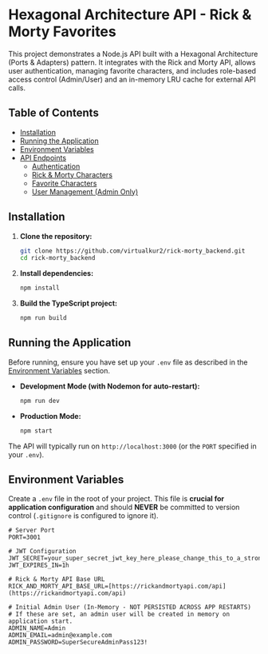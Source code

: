 # Hexagonal Architecture API - Rick & Morty Favorites

This project demonstrates a Node.js API built with a Hexagonal Architecture (Ports & Adapters) pattern. It integrates with the Rick and Morty API, allows user authentication, managing favorite characters, and includes role-based access control (Admin/User) and an in-memory LRU cache for external API calls.

## Table of Contents

-   [Installation](#installation)
-   [Running the Application](#running-the-application)
-   [Environment Variables](#environment-variables)
-   [API Endpoints](#api-endpoints)
    -   [Authentication](#authentication)
    -   [Rick & Morty Characters](#rick--morty-characters)
    -   [Favorite Characters](#favorite-characters)
    -   [User Management (Admin Only)](#user-management-admin-only)

## Installation

1.  **Clone the repository:**
    ```bash
    git clone https://github.com/virtualkur2/rick-morty_backend.git
    cd rick-morty_backend
    ```

2.  **Install dependencies:**
    ```bash
    npm install
    ```

3.  **Build the TypeScript project:**
    ```bash
    npm run build
    ```

## Running the Application

Before running, ensure you have set up your `.env` file as described in the [Environment Variables](#environment-variables) section.

-   **Development Mode (with Nodemon for auto-restart):**
    ```bash
    npm run dev
    ```
-   **Production Mode:**
    ```bash
    npm start
    ```

The API will typically run on `http://localhost:3000` (or the `PORT` specified in your `.env`).

## Environment Variables

Create a `.env` file in the root of your project. This file is **crucial for application configuration** and should **NEVER** be committed to version control (`.gitignore` is configured to ignore it).

```env
# Server Port
PORT=3001

# JWT Configuration
JWT_SECRET=your_super_secret_jwt_key_here_please_change_this_to_a_strong_random_string!
JWT_EXPIRES_IN=1h

# Rick & Morty API Base URL
RICK_AND_MORTY_API_BASE_URL=[https://rickandmortyapi.com/api](https://rickandmortyapi.com/api)

# Initial Admin User (In-Memory - NOT PERSISTED ACROSS APP RESTARTS)
# If these are set, an admin user will be created in memory on application start.
ADMIN_NAME=Admin
ADMIN_EMAIL=admin@example.com
ADMIN_PASSWORD=SuperSecureAdminPass123!